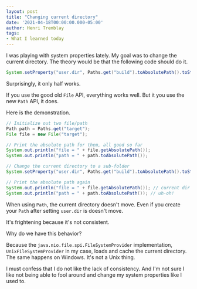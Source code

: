 ```yaml
---
layout: post
title: "Changing current directory"
date: '2021-04-18T00:00:00.000-05:00'
author: Henri Tremblay
tags:
- What I learned today
---
```

I was playing with system properties lately.
My goal was to change the current directory.
The theory would be that the following code should do it.

```java
System.setProperty("user.dir", Paths.get("build").toAbsolutePath().toString());
```

Surprisingly, it only half works.

If you use the good old `File` API, everything works well.
But it you use the new `Path` API, it does.

Here is the demonstration.

```java
// Initialize out two file/path
Path path = Paths.get("target");
File file = new File("target");

// Print the absolute path for them, all good so far
System.out.println("file = " + file.getAbsolutePath());
System.out.println("path = " + path.toAbsolutePath());

// Change the current directory to a sub-folder
System.setProperty("user.dir", Paths.get("build").toAbsolutePath().toString());

// Print the absolute path again
System.out.println("file = " + file.getAbsolutePath()); // current dir changed
System.out.println("path = " + path.toAbsolutePath()); // uh-oh!
```

When using `Path`, the current directory doesn't move.
Even if you create your `Path` after setting `user.dir` is doesn't move.

It's frightening because it's not consistent.

Why do we have this behavior?

Because the `java.nio.file.spi.FileSystemProvider` implementation, `UnixFileSystemProvider` in my case, loads and cache
the current directory. The same happens on Windows. It's not a Unix thing.

I must confess that I do not like the lack of consistency.
And I'm not sure I like not being able to fool around and change my system properties like I used to.
